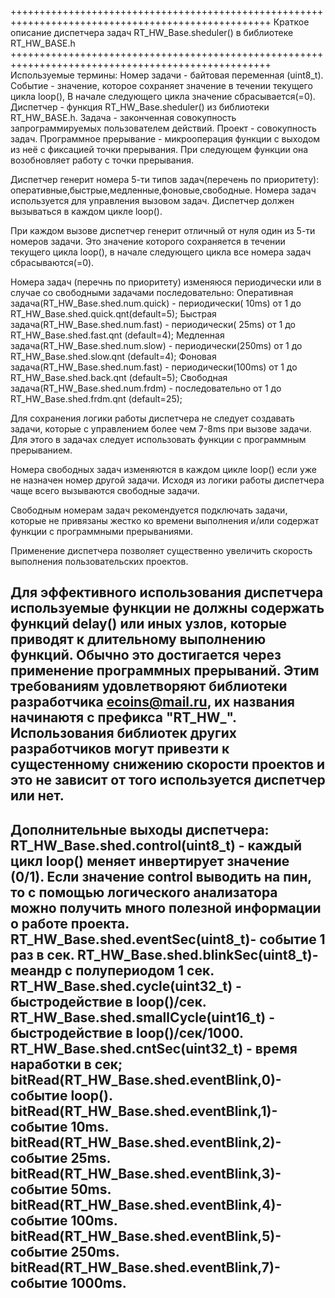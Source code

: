 +++++++++++++++++++++++++++++++++++++++++++++++++++++++++++++++++++++++++++++++++++++++++++++++++++
                        Краткое описание диспетчера задач 
			     RT_HW_Base.sheduler() в библиотеке RT_HW_BASE.h
+++++++++++++++++++++++++++++++++++++++++++++++++++++++++++++++++++++++++++++++++++++++++++++++++++
Используемые термины:
 Номер задачи - байтовая переменная (uint8_t).
 Событие - значение, которое сохраняет значение в течении текущего цикла loop(), 
           В начале следующего цикла значение сбрасывается(=0).
 Диспетчер - функция RT_HW_Base.sheduler() из библиотеки RT_HW_BASE.h.
 Задача - законченная совокупность запрограммируемых пользователем действий.
 Проект - совокупность задач.
 Программное прерывание - микрооперация функции с выходом из неё с фиксацией точки прерывания. 
                          При следующем функции она возобновляет работу с точки прерывания.

Диспетчер генерит номера 5-ти типов задач(перечень по приоритету): оперативные,быстрые,медленные,фоновые,свободные.
Номера задач используется для управления вызовом задач. 
Диспетчер должен вызываться в каждом цикле loop().

При каждом вызове диспетчер генерит отличный от нуля один из 5-ти номеров задачи.
Это значение которого сохраняется в течении текущего цикла loop(), в начале следующего цикла все номера задач 
сбрасываются(=0).

Номера задач (перечнь по приоритету) изменяюся периодически или в случае со свободными задачами последовательно:
  Оперативная задача(RT_HW_Base.shed.num.quick) - периодически( 10ms) от 1 до RT_HW_Base.shed.quick.qnt(default=5);
  Быстрая     задача(RT_HW_Base.shed.num.fast)  - периодически( 25ms) от 1 до RT_HW_Base.shed.fast.qnt (default=4);
  Медленная   задача(RT_HW_Base.shed.num.slow)  - периодически(250ms) от 1 до RT_HW_Base.shed.slow.qnt (default=4); 
  Фоновая     задача(RT_HW_Base.shed.num.fast)  - периодически(100ms) от 1 до RT_HW_Base.shed.back.qnt (default=5);
  Свободная   задача(RT_HW_Base.shed.num.frdm)  - последовательно     от 1 до RT_HW_Base.shed.frdm.qnt (default=25); 

Для сохранения логики работы диспетчера не следует создавать задачи, которые с управлением более чем 7-8ms
при вызове задачи. Для этого в задачах следует использовать функции с программным прерыванием.

Номера свободных задач изменяются в каждом цикле loop() если уже не назначен номер другой задачи. 
Исходя из логики работы диспетчера чаще всего вызываются свободные задачи. 

Свободным номерам задач рекомендуется подключать задачи, которые не привязаны жестко ко времени выполнения 
и/или  содержат функции с программными прерываниями.

Применение диспетчера позволяет существенно увеличить скорость выполнения пользовательских проектов.

Для эффективного использования диспетчера используемые функции не должны содержать функций delay()
или иных узлов, которые приводят к длительному выполнению функций. Обычно это достигается через применение программных прерываний.
Этим требованиям удовлетворяют библиотеки разработчика ecoins@mail.ru, их названия начинаютя с префикса "RT_HW_".
Использования библиотек других разработчиков могут привезти к сущестенному снижению скорости проектов и это не зависит
от того используется диспетчер или нет.
---------------------------------------------------------------------------------------------------
Дополнительные выходы диспетчера:
RT_HW_Base.shed.control(uint8_t) - каждый цикл loop() меняет инвертирует значение (0/1). Если значение control выводить на пин, 
                                   то с помощью логического анализатора можно получить много полезной информации о работе проекта.
RT_HW_Base.shed.eventSec(uint8_t)- событие 1 раз в сек.
RT_HW_Base.shed.blinkSec(uint8_t)- меандр с полупериодом 1 сек.
RT_HW_Base.shed.cycle(uint32_t)      - быстродействие в loop()/сек.
RT_HW_Base.shed.smallCycle(uint16_t) - быстродействие в loop()/сек/1000.
RT_HW_Base.shed.cntSec(uint32_t)     - время наработки в сек;
bitRead(RT_HW_Base.shed.eventBlink,0)- событие loop().
bitRead(RT_HW_Base.shed.eventBlink,1)- событие   10ms.
bitRead(RT_HW_Base.shed.eventBlink,2)- событие   25ms.								   
bitRead(RT_HW_Base.shed.eventBlink,3)- событие   50ms.
bitRead(RT_HW_Base.shed.eventBlink,4)- событие  100ms.
bitRead(RT_HW_Base.shed.eventBlink,5)- событие  250ms.
bitRead(RT_HW_Base.shed.eventBlink,7)- событие 1000ms.
---------------------------------------------------------------------------------------------------
